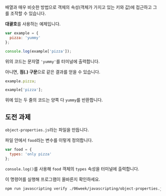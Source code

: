 배열과 매우 비슷한 방법으로 객체의 속성(객체가 가지고 있는 키와 값)에 접근하고 그를 조작할 수 있습니다.

**대괄호**를 사용하는 예제입니다.

```js
var example = {
  pizza: 'yummy'
};

console.log(example['pizza']);
```

위의 코드는 문자열 `'yummy'`를 터미널에 출력합니다.

아니면, **점(.) 구문**으로 같은 결과를 얻을 수 있습니다.

```js
example.pizza;

example['pizza'];
```

위에 있는 두 줄의 코드는 양쪽 다 `yummy`를 반환합니다.

## 도전 과제

`object-properties.js`라는 파일을 만듭니다.

파일 안에서 `food`라는 변수를 이렇게 정의합니다.

```js
var food = {
  types: 'only pizza'
};
```

`console.log()`를 사용해 `food` 객체의 `types` 속성을 터미널에 출력합니다.

이 명령어를 실행해 프로그램이 올바른지 확인하세요.

```bash
npm run javascripting verify ./06week/javascripting/object-properties.js
```
